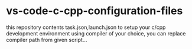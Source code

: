 # vs-code-c-cpp-configuration-files
this repository contents task.json,launch.json to setup your c/cpp development environment using compiler of your choice, you can replace compiler path from given script...
